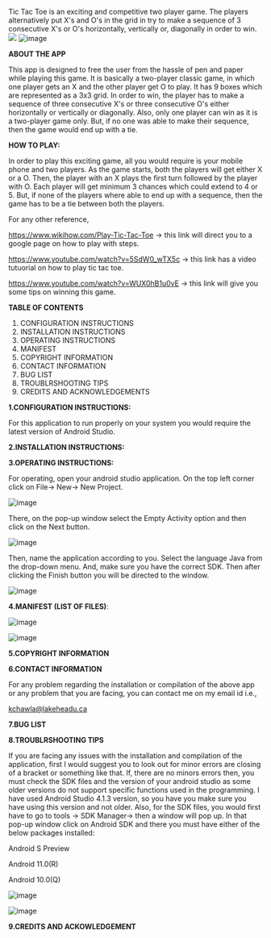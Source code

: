 Tic Tac Toe is an exciting and competitive two player game. The players alternatively put X&#39;s and O&#39;s in the grid in try to make a sequence of 3 consecutive X&#39;s or O&#39;s horizontally, vertically or, diagonally in order to win. ![](RackMultipart20210423-4-wa5yd2_html_4ffe2ecf2a521dc4.png)
![image](https://user-images.githubusercontent.com/83088348/115928674-8295de00-a454-11eb-803a-9447ee3a614f.png)

**ABOUT THE APP**

This app is designed to free the user from the hassle of pen and paper while playing this game. It is basically a two-player classic game, in which one player gets an X and the other player get O to play. It has 9 boxes which are represented as a 3x3 grid. In order to win, the player has to make a sequence of three consecutive X&#39;s or three consecutive O&#39;s either horizontally or vertically or diagonally. Also, only one player can win as it is a two-player game only. But, if no one was able to make their sequence, then the game would end up with a tie.

**HOW TO PLAY:**

In order to play this exciting game, all you would require is your mobile phone and two players. As the game starts, both the players will get either X or a O. Then, the player with an X plays the first turn followed by the player with O. Each player will get minimum 3 chances which could extend to 4 or 5. But, if none of the players where able to end up with a sequence, then the game has to be a tie between both the players.

For any other reference,

https://www.wikihow.com/Play-Tic-Tac-Toe -> this link will direct you to a google page on how to play with steps.

https://www.youtube.com/watch?v=5SdW0_wTX5c -> this link has a video tutuorial on how to play tic tac toe.

https://www.youtube.com/watch?v=WUX0hB1u0vE -> this link will give you some tips on winning this game.

**TABLE OF CONTENTS**

1. CONFIGURATION INSTRUCTIONS
2. INSTALLATION INSTRUCTIONS
3. OPERATING INSTRUCTIONS
4. MANIFEST
5. COPYRIGHT INFORMATION
6. CONTACT INFORMATION
7. BUG LIST
8. TROUBLRSHOOTING TIPS
9. CREDITS AND ACKNOWLEDGEMENTS

**1.CONFIGURATION INSTRUCTIONS:**

For this application to run properly on your system you would require the latest version of Android Studio.

**2.INSTALLATION INSTRUCTIONS:**

**3.OPERATING INSTRUCTIONS:**

For operating, open your android studio application. On the top left corner click on File-> New-> New Project.

![image](https://user-images.githubusercontent.com/83088348/115938474-cdb9ec00-a468-11eb-88b7-717ac3757c1d.png)

 There, on the pop-up window select the Empty Activity option and then click on the Next button.
 
 ![image](https://user-images.githubusercontent.com/83088348/115938487-da3e4480-a468-11eb-964d-e009cad56646.png)

Then, name the application according to you. Select the language Java from the drop-down menu. And, make sure you have the correct SDK. Then after clicking the Finish button you will be directed to the window.

 ![image](https://user-images.githubusercontent.com/83088348/115938491-e0ccbc00-a468-11eb-8a8f-b13ce6b2ad5e.png)

**4.MANIFEST (LIST OF FILES)**:

![image](https://user-images.githubusercontent.com/83088348/115940314-0c52a500-a46f-11eb-938e-e91a2dfdb052.png)

![image](https://user-images.githubusercontent.com/83088348/115940325-12e11c80-a46f-11eb-82b4-05c830297e26.png)


**5.COPYRIGHT INFORMATION**

**6.CONTACT INFORMATION**

For any problem regarding the installation or compilation of the above app or any problem that you are facing, you can contact me on my email id i.e.,

kchawla@lakeheadu.ca

**7.BUG LIST**

**8.TROUBLRSHOOTING TIPS**

If you are facing any issues with the installation and compilation of the application, first I would suggest you to look out for  minor errors are closing of a bracket or something like that. If, there are no minors errors then, you must check the SDK files and the version of your android studio as some older versions do not support specific functions used in the programming. I have used Android Studio 4.1.3 version, so you have you make sure you have using this version and not older. Also, for the SDK files, you would first have to go to tools -> SDK Manager-> then a window will pop up. In that pop-up window click on Android SDK and there you must have either of the below packages installed:

Android S Preview

Android 11.0(R)

Android 10.0(Q) 

![image](https://user-images.githubusercontent.com/83088348/115941030-aae00580-a471-11eb-80f0-c54b52cd175f.png)

![image](https://user-images.githubusercontent.com/83088348/115941050-c5b27a00-a471-11eb-8267-b7ba4b5419d8.png)

**9.CREDITS AND ACKOWLEDGEMENT**






